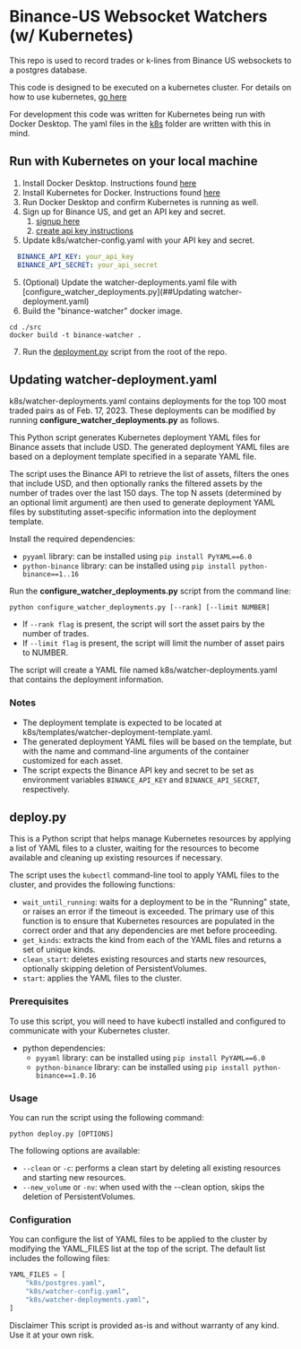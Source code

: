 # Binance-US Websocket Watchers (w/ Kubernetes)

This repo is used to record trades or k-lines from Binance US websockets to a postgres database.

This code is designed to be executed on a kubernetes cluster. For details on how to use kubernetes, [go here](https://kubernetes.io/docs/tutorials/kubernetes-basics/)

For development this code was written for Kubernetes being run with Docker Desktop. The yaml files in the [k8s](https://github.com/dansbot/binance_watcher/tree/main/k8s)
folder are written with this in mind.

## Run with Kubernetes on your local machine
1. Install Docker Desktop. Instructions found [here](https://docs.docker.com/desktop/install/mac-install/)
2. Install Kubernetes for Docker. Instructions found [here](https://docs.docker.com/desktop/kubernetes/)
3. Run Docker Desktop and confirm Kubernetes is running as well.
4. Sign up for Binance US, and get an API key and secret.
   1. [signup here](https://www.binance.us/register)
   2. [create api key instructions](https://support.binance.us/hc/en-us/articles/360051091473-How-To-Create-an-API-Key-on-Binance-US)
5. Update k8s/watcher-config.yaml with your API key and secret.
```yaml
  BINANCE_API_KEY: your_api_key
  BINANCE_API_SECRET: your_api_secret
```
5. (Optional) Update the watcher-deployments.yaml file with [configure_watcher_deployments.py](##Updating watcher-deployment.yaml)
6. Build the "binance-watcher" docker image.
```commandline
cd ./src
docker build -t binance-watcher .
```
7. Run the [deployment.py](##deploy.py) script from the root of the repo.
   

## Updating watcher-deployment.yaml
k8s/watcher-deployments.yaml contains deployments for the top 100 most traded pairs as of Feb. 17, 2023. These deployments can 
be modified by running **configure_watcher_deployments.py** as follows.

This Python script generates Kubernetes deployment YAML files for Binance assets that include USD. The generated deployment YAML files are based on a deployment template specified in a separate YAML file.

The script uses the Binance API to retrieve the list of assets, filters the ones that include USD, and then optionally ranks the filtered assets by the number of trades over the last 150 days. The top N assets (determined by an optional limit argument) are then used to generate deployment YAML files by substituting asset-specific information into the deployment template.

Install the required dependencies:
   - `pyyaml` library: can be installed using `pip install PyYAML==6.0`
   - `python-binance` library: can be installed using `pip install python-binance==1..16`

Run the **configure_watcher_deployments.py** script from the command line:
```commandline
python configure_watcher_deployments.py [--rank] [--limit NUMBER]
```
- If `--rank flag` is present, the script will sort the asset pairs by the number of trades.
- If `--limit flag` is present, the script will limit the number of asset pairs to NUMBER.

The script will create a YAML file named k8s/watcher-deployments.yaml that contains the deployment information.

### Notes
- The deployment template is expected to be located at k8s/templates/watcher-deployment-template.yaml. 
- The generated deployment YAML files will be based on the template, but with the name and command-line arguments of the container customized for each asset.
- The script expects the Binance API key and secret to be set as environment variables `BINANCE_API_KEY` and `BINANCE_API_SECRET`, respectively.


## deploy.py
This is a Python script that helps manage Kubernetes resources by applying a list of YAML files to a cluster, waiting for the resources to become available and cleaning up existing resources if necessary.

The script uses the `kubectl` command-line tool to apply YAML files to the cluster, and provides the following functions:

- `wait_until_running`: waits for a deployment to be in the "Running" state, or raises an error if the timeout is exceeded. The primary use of this function is to ensure that Kubernetes resources are populated in the correct order and that any dependencies are met before proceeding.
- `get_kinds`: extracts the kind from each of the YAML files and returns a set of unique kinds.
- `clean_start`: deletes existing resources and starts new resources, optionally skipping deletion of PersistentVolumes.
- `start`: applies the YAML files to the cluster.

### Prerequisites
To use this script, you will need to have kubectl installed and configured to communicate with your Kubernetes cluster.

- python dependencies:
  - `pyyaml` library: can be installed using `pip install PyYAML==6.0`
  - `python-binance` library: can be installed using `pip install python-binance==1.0.16`

### Usage
You can run the script using the following command:

```commandline
python deploy.py [OPTIONS]
```
The following options are available:

- `--clean` or `-c`: performs a clean start by deleting all existing resources and starting new resources.
- `--new_volume` or `-nv`: when used with the --clean option, skips the deletion of PersistentVolumes.

### Configuration
You can configure the list of YAML files to be applied to the cluster by modifying the YAML_FILES list at the top of the script. The default list includes the following files:

```python
YAML_FILES = [
    "k8s/postgres.yaml",    
    "k8s/watcher-config.yaml",
    "k8s/watcher-deployments.yaml",
]
```

Disclaimer
This script is provided as-is and without warranty of any kind. Use it at your own risk.
